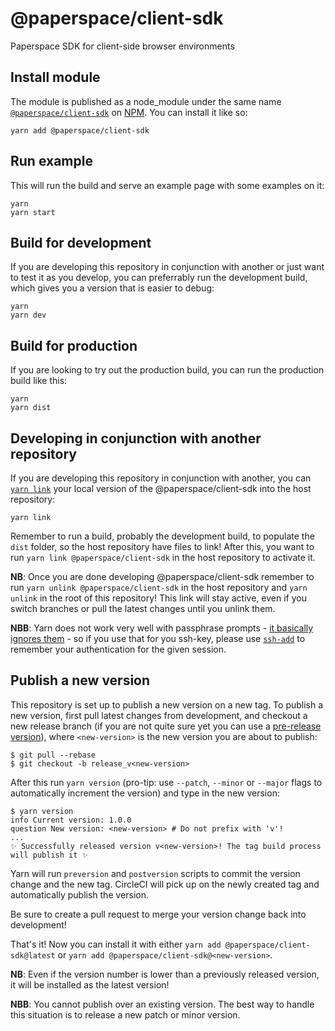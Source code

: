 # @paperspace/client-sdk

Paperspace SDK for client-side browser environments

## Install module

The module is published as a node_module under the same name [`@paperspace/client-sdk`](https://www.npmjs.com/package/@paperspace/client-sdk) on [NPM](www.npmjs.com). You can install it like so:

```
yarn add @paperspace/client-sdk
```

## Run example

This will run the build and serve an example page with some examples on it:

```
yarn
yarn start
```

## Build for development

If you are developing this repository in conjunction with another or just want to test it as you develop, you can preferrably run the development build, which gives you a version that is easier to debug:

```
yarn
yarn dev
```

## Build for production

If you are looking to try out the production build, you can run the production build like this:

```
yarn
yarn dist
```

## Developing in conjunction with another repository

If you are developing this repository in conjunction with another, you can [`yarn link`](https://yarnpkg.com/lang/en/docs/cli/link/) your local version of the @paperspace/client-sdk into the host repository:

```
yarn link
```

Remember to run a build, probably the development build, to populate the `dist` folder, so the host repository have files to link!
After this, you want to run `yarn link @paperspace/client-sdk` in the host repository to activate it.

**NB**: Once you are done developing @paperspace/client-sdk remember to run `yarn unlink @paperspace/client-sdk` in the host repository and `yarn unlink` in the root of this repository! This link will stay active, even if you switch branches or pull the latest changes until you unlink them.

**NBB**: Yarn does not work very well with passphrase prompts - [it basically ignores them](https://github.com/yarnpkg/yarn/issues/3699) - so if you use that for you ssh-key, please use [`ssh-add`](https://www.ssh.com/ssh/add) to remember your authentication for the given session.

## Publish a new version

This repository is set up to publish a new version on a new tag. To publish a new version, first pull latest changes from development, and checkout a new release branch (if you are not quite sure yet you can use a [pre-release version](https://semver.org/#spec-item-9)), where `<new-version>` is the new version you are about to publish:
```
$ git pull --rebase
$ git checkout -b release_v<new-version>
```

After this run `yarn version` (pro-tip: use `--patch`, `--minor` or `--major` flags to automatically increment the version) and type in the new version:
```
$ yarn version
info Current version: 1.0.0
question New version: <new-version> # Do not prefix with 'v'!
...
✨ Successfully released version v<new-version>! The tag build process will publish it ✨
```
Yarn will run `preversion` and `postversion` scripts to commit the version change and the new tag. CircleCI will pick up on the newly created tag and automatically publish the version.

Be sure to create a pull request to merge your version change back into development!

That's it! Now you can install it with either `yarn add @paperspace/client-sdk@latest` or `yarn add @paperspace/client-sdk@<new-version>`.

**NB**: Even if the version number is lower than a previously released version, it will be installed as the latest version!

**NBB**: You cannot publish over an existing version. The best way to handle this situation is to release a new patch or minor version.

